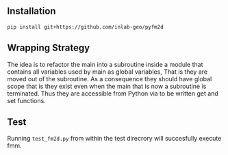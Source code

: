 
## Installation

```
pip install git+https://github.com/inlab-geo/pyfm2d
```


## Wrapping Strategy

The idea is to refactor the main into a subroutine inside a module that contains all
variables used by main as global variables, That is they are moved out of the subroutine.
As a consequence they should have global scope that is they exist even when the main that
is now a subroutine is terminated. Thus they are accessible from Python via to be written 
get and set functions.


## Test

Running `test_fm2d.py` from within the test direcrory will succesfully execute fmm.
